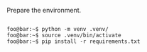 Prepare the environment.



```console

foo@bar:~$ python -m venv .venv/
foo@bar:~$ source .venv/bin/activate
foo@bar:~$ pip install -r requirements.txt
```
